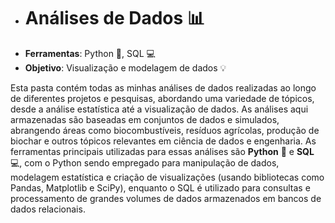 -  # Análises de Dados 📊
- **Ferramentas**: Python 🐍, SQL 💻
- **Objetivo**: Visualização e modelagem de dados 💡

Esta pasta contém todas as minhas análises de dados realizadas ao longo de diferentes projetos e pesquisas, abordando uma variedade de tópicos, desde a análise estatística até a visualização de dados. As análises aqui armazenadas são baseadas em conjuntos de dados e simulados, abrangendo áreas como biocombustíveis, resíduos agrícolas, produção de biochar e outros tópicos relevantes em ciência de dados e engenharia. As ferramentas principais utilizadas para essas análises são **Python** 🐍 e **SQL** 💻, com o Python sendo empregado para manipulação de dados, modelagem estatística e criação de visualizações (usando bibliotecas como Pandas, Matplotlib e SciPy), enquanto o SQL é utilizado para consultas e processamento de grandes volumes de dados armazenados em bancos de dados relacionais.
